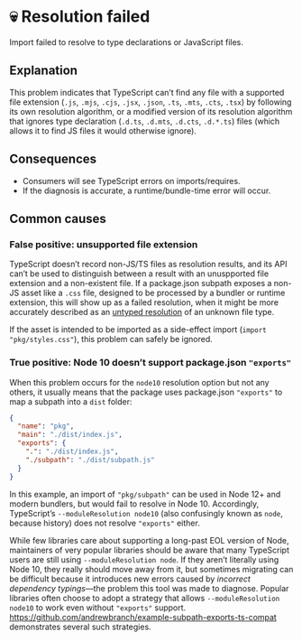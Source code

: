 # 💀 Resolution failed

Import failed to resolve to type declarations or JavaScript files.

## Explanation

This problem indicates that TypeScript can’t find any file with a supported file extension (`.js`, `.mjs`, `.cjs`, `.jsx`, `.json`, `.ts`, `.mts`, `.cts`, `.tsx`) by following its own resolution algorithm, or a modified version of its resolution algorithm that ignores type declaration (`.d.ts`, `.d.mts`, `.d.cts`, `.d.*.ts`) files (which allows it to find JS files it would otherwise ignore).

## Consequences

* Consumers will see TypeScript errors on imports/requires.
* If the diagnosis is accurate, a runtime/bundle-time error will occur.

## Common causes

### False positive: unsupported file extension

TypeScript doesn’t record non-JS/TS files as resolution results, and its API can’t be used to distinguish between a result with an unuspported file extension and a non-existent file. If a package.json subpath exposes a non-JS asset like a `.css` file, designed to be processed by a bundler or runtime extension, this will show up as a failed resolution, when it might be more accurately described as an [untyped resolution](./UntypedResolution.md) of an unknown file type.

If the asset is intended to be imported as a side-effect import (`import "pkg/styles.css"`), this problem can safely be ignored.

### True positive: Node 10 doesn’t support package.json `"exports"`

When this problem occurs for the `node10` resolution option but not any others, it usually means that the package uses package.json `"exports"` to map a subpath into a `dist` folder:

```json
{
  "name": "pkg",
  "main": "./dist/index.js",
  "exports": {
    ".": "./dist/index.js",
    "./subpath": "./dist/subpath.js"
  }
}
```

In this example, an import of `"pkg/subpath"` can be used in Node 12+ and modern bundlers, but would fail to resolve in Node 10. Accordingly, TypeScript’s `--moduleResolution node10` (also confusingly known as `node`, because history) does not resolve `"exports"` either.

While few libraries care about supporting a long-past EOL version of Node, maintainers of very popular libraries should be aware that many TypeScript users are still using `--moduleResolution node`. If they aren’t literally using Node 10, they really should move away from it, but sometimes migrating can be difficult because it introduces new errors caused by _incorrect dependency typings_—the problem this tool was made to diagnose. Popular libraries often choose to adopt a strategy that allows `--moduleResolution node10` to work even without `"exports"` support. https://github.com/andrewbranch/example-subpath-exports-ts-compat demonstrates several such strategies.
